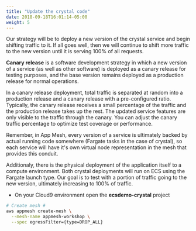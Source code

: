 ```yaml
---
title: "Update the crystal code"
date: 2018-09-18T16:01:14-05:00
weight: 5
---
```


Our strategy will be to deploy a new version of the crystal service and begin shifting traffic to it. If all goes well, then we will continue to shift more traffic to the new version until it is serving 100% of all requests. 

**Canary release** is a software development strategy in which a new version of a service (as well as other software) is deployed as a canary release for testing purposes, and the base version remains deployed as a production release for normal operations.

In a canary release deployment, total traffic is separated at random into a production release and a canary release with a pre-configured ratio. Typically, the canary release receives a small percentage of the traffic and the production release takes up the rest. The updated service features are only visible to the traffic through the canary. You can adjust the canary traffic percentage to optimize test coverage or performance.

Remember, in App Mesh, every version of a service is ultimately backed by actual running code somewhere (Fargate tasks in the case of crystal), so each service will have it's own virtual node representation in the mesh that provides this conduit.

Additionaly, there is the physical deployment of the application itself to a compute environment. Both crystal deployments will run on ECS using the Fargate launch type. Our goal is to test with a portion of traffic going to the new version, ultimately increasing to 100% of traffic.

* On your Cloud9 environment open the **ecsdemo-crystal** project

```bash
# Create mesh #
aws appmesh create-mesh \
  --mesh-name appmesh-workshop \
  --spec egressFilter={type=DROP_ALL}
```